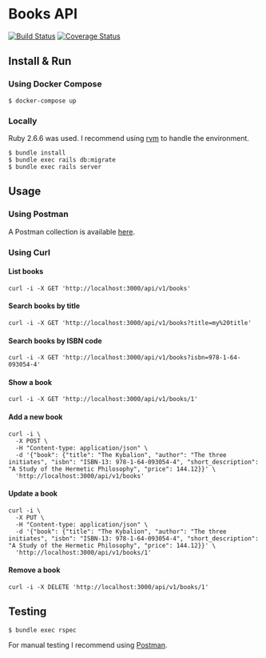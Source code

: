 # Books API

[![Build Status](https://travis-ci.org/yusent/jobsity_books.svg?branch=master)](https://travis-ci.org/yusent/jobsity_books)
[![Coverage Status](https://coveralls.io/repos/github/yusent/jobsity_books/badge.svg?branch=master)](https://coveralls.io/github/yusent/jobsity_books?branch=master)

## Install & Run

### Using Docker Compose
```shell
$ docker-compose up
```

### Locally
Ruby 2.6.6 was used. I recommend using [rvm](https://rvm.io) to handle the environment.
```shell
$ bundle install
$ bundle exec rails db:migrate
$ bundle exec rails server
```

## Usage

### Using Postman
A Postman collection is available [here](https://www.getpostman.com/collections/f2c000a5ab2a4bb37a1f).

### Using Curl

#### List books
```shell
curl -i -X GET 'http://localhost:3000/api/v1/books'
```

#### Search books by title
```shell
curl -i -X GET 'http://localhost:3000/api/v1/books?title=my%20title'
```

#### Search books by ISBN code
```shell
curl -i -X GET 'http://localhost:3000/api/v1/books?isbn=978-1-64-093054-4'
```

#### Show a book
```shell
curl -i -X GET 'http://localhost:3000/api/v1/books/1'
```

#### Add a new book
```shell
curl -i \
  -X POST \
  -H "Content-type: application/json" \
  -d '{"book": {"title": "The Kybalion", "author": "The three initiates", "isbn": "ISBN-13: 978-1-64-093054-4", "short_description": "A Study of the Hermetic Philosophy", "price": 144.12}}' \
  'http://localhost:3000/api/v1/books'
```

#### Update a book
```shell
curl -i \
  -X PUT \
  -H "Content-type: application/json" \
  -d '{"book": {"title": "The Kybalion", "author": "The three initiates", "isbn": "ISBN-13: 978-1-64-093054-4", "short_description": "A Study of the Hermetic Philosophy", "price": 144.12}}' \
  'http://localhost:3000/api/v1/books/1'
```

#### Remove a book
```shell
curl -i -X DELETE 'http://localhost:3000/api/v1/books/1'
```

## Testing
```shell
$ bundle exec rspec
```
For manual testing I recommend using [Postman](https://www.postman.com).
